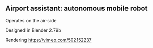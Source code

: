 ## Airport assistant: autonomous mobile robot 

Operates on the air-side 

Designed in Blender 2.79b

Rendering https://vimeo.com/502152237
